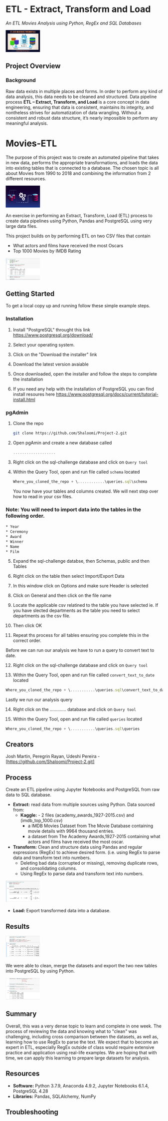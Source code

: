 
# ETL - Extract, Transform and Load
*An ETL Movies Analysis using Python, RegEx and SQL Databases*

<img src="Resources/Images.jpeg" alt="Images.jpeg" width="110" height="70"> 

## Project Overview

### Background
Raw data exists in multiple places and forms. In order to perform any kind of data analysis, this data needs to be cleaned and structured. Data pipeline process **ETL – Extract, Transform, and Load** is a core concept in data engineering, ensuring that data is consistent, maintains its integrity, and nontheless strives for automatization of data wrangling. Without a consistent and robust data structure, it’s nearly impossible to perform any meaningful analysis. 



<!-- ABOUT THE PROJECT -->
# Movies-ETL

The purpose of this project was to create an automated pipeline that takes in new data, performs the appropriate transformations, and loads the data into existing tables that is connected to a database. The chosen topic is all about Movies from 1990 to 2018 and combining the information from 2 different resources.

<img src="Resources/Image1.png" alt="Image1" width="110" height="70"> 

An exercise in performing an Extract, Transform, Load (ETL) process to create data pipelines using Python, Pandas and PostgreSQL using very large data files.

This project builds on by performing ETL on two CSV files that contain
- What actors and films have received the most Oscars
- Top 1000 Movies by IMDB Rating

<img src="Resources/Image2.png" alt="Image1" width="110" height="70"> 



<!-- GETTING STARTED -->
## Getting Started

To get a local copy up and running follow these simple example steps.

### Installation
 
1. Install "PostgreSQL" throught this link https://www.postgresql.org/download/

2. Select your operating system.

3. Click on the "Download the installer" link

4. Download the latest version avaiable

6. Once downloaded, open the installer and follow the steps to complete the installation

5. If you need any help with the installation of PostgreSQL you can find install resoures here https://www.postgresql.org/docs/current/tutorial-install.html


### pgAdmin

1. Clone the repo
   ```sh
   git clone https://github.com/Shaloomi/Project-2.git
   ```
2. Open pgAmin and create a new database called 
   ```js
   ...................
   ```
3. Right click on the sql-challenge database and click on `Query tool`
   
4. Within the Query Tool, open and run file called `schema` located
   ```js
   Where_you_cloned_the_repo + \............\queries.sql\schema
   ```

    You now have your tables and columns created. We will next step over how to read in your csv files.

### Note: You will need to import data into the tables in the following order.

    * Year
    * Ceremony
    * Award
    * Winner
    * Name
    * Film

5. Expand the sql-challenge databse, then Schemas, public and then Tables

6. Right click on the table then select Import/Export Data

7. In this window click on Options and make sure Header is selected

8. Click on General and then click on the file name

9. Locate the applicable csv relatined to the table you have selected ie. If you have slected departments as the table you need to select departments as the csv file.

10. Then click OK

11. Repeat ths process for all tables ensuring you complete this in the correct order.


Before we can run our analysis we have to run a query to convert text to date.


12. Right click on the sql-challenge database and click on `Query tool`
   
13. Within the Query Tool, open and run file called `convert_text_to_date` located
   ```js
   Where_you_cloned_the_repo + \...........\queries.sql\convert_text_to_date
```

Lastly we run our analysis query

14. Right click on the ............. database and click on `Query tool`
   
15. Within the Query Tool, open and run file called `queries` located
   ```js
   Where_you_cloned_the_repo + \...........\queries.sql\queries
```

<!-- Creators -->
## Creators

Josh Martin, Peregrin Rayan, Udeshi Pereira - [https://github.com/Shaloomi/Project-2.git]

## Process

Create an ETL pipeline using Jupyter Notebooks and PostgreSQL from raw data to SQL database.

* **Extract:** read data from multiple sources using Python. Data sourced from:
	* **Kaggle:** - 2 files (academy_awards_1927-2015.csv) and (imdb_top_1000.csv)
		* a IMDB Movies Dataset from The Movie Database containing movie details with 9964 thousand entries. 
		* a dataset from The Academy Awards,1927-2015 containing what actors and films have received the most oscar. 
* **Transform:** Clean and structure data using Pandas and regular expressions (RegEx) to achieve desired form. (i.e. using RegEx to parse data and transform text into numbers.
	* Deleting bad data (corrupted or missing), removing duplicate rows, and consolidating columns.
	* Using RegEx to parse data and transform text into numbers.

<img src="Resources/Image3.png" alt="Image1" width="110" height="70"> 

* **Load:** Export transformed data into a database.

## Results
<img src="Resources/Image4.png" alt="Image1" width="110" height="70"> 

We were able to clean, merge the datasets and export the two new tables into PostgreSQL by using Python. 

<img src="Resources/Image5.png" alt="Image1" width="110" height="70"> 

## Summary

Overall, this was a very dense topic to learn and complete in one week. The process of reviewing the data and knowing what to "clean" was challenging, including cross comparison between the datasets, as well as, learning how to use RegEx to parse the text. We expect that to become an expert in ETL, especially RegEx outside of class would require extensive practice and application using real-life examples. We are hoping that with time, we can apply this learning to prepare large datasets for analysis.  

## Resources
* **Software:** Python 3.7.9, Anaconda 4.9.2, Jupyter Notebooks 6.1.4, PostgreSQL 4.28
* **Libraries:** Pandas, SQLAlchemy, NumPy

## Troubleshooting

